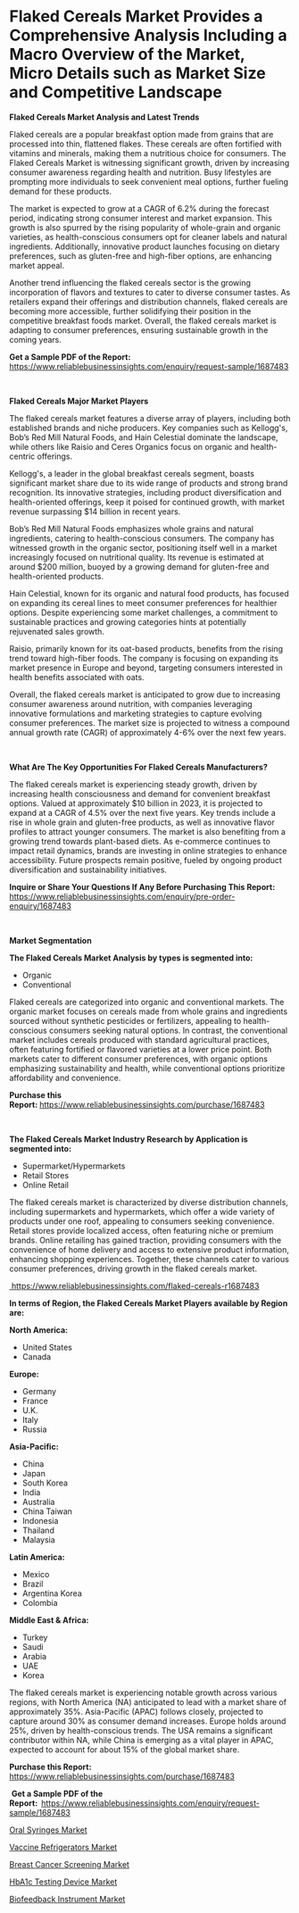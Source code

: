 <p><h1>Flaked Cereals Market Provides a Comprehensive Analysis Including a Macro Overview of the Market, Micro Details such as Market Size and Competitive Landscape</h1></p><p><strong>Flaked Cereals Market Analysis and Latest Trends</strong></p>
<p><p>Flaked cereals are a popular breakfast option made from grains that are processed into thin, flattened flakes. These cereals are often fortified with vitamins and minerals, making them a nutritious choice for consumers. The Flaked Cereals Market is witnessing significant growth, driven by increasing consumer awareness regarding health and nutrition. Busy lifestyles are prompting more individuals to seek convenient meal options, further fueling demand for these products.</p><p>The market is expected to grow at a CAGR of 6.2% during the forecast period, indicating strong consumer interest and market expansion. This growth is also spurred by the rising popularity of whole-grain and organic varieties, as health-conscious consumers opt for cleaner labels and natural ingredients. Additionally, innovative product launches focusing on dietary preferences, such as gluten-free and high-fiber options, are enhancing market appeal. </p><p>Another trend influencing the flaked cereals sector is the growing incorporation of flavors and textures to cater to diverse consumer tastes. As retailers expand their offerings and distribution channels, flaked cereals are becoming more accessible, further solidifying their position in the competitive breakfast foods market. Overall, the flaked cereals market is adapting to consumer preferences, ensuring sustainable growth in the coming years.</p></p>
<p><strong>Get a Sample PDF of the Report:&nbsp;</strong> <a href="https://www.reliablebusinessinsights.com/enquiry/request-sample/1687483?utm_campaign=3048&utm_medium=2&utm_source=Github&utm_content=ia&utm_term=07042025&utm_id=flaked-cereals">https://www.reliablebusinessinsights.com/enquiry/request-sample/1687483</a></p>
<p>&nbsp;</p>
<p><strong>Flaked Cereals Major Market Players</strong></p>
<p><p>The flaked cereals market features a diverse array of players, including both established brands and niche producers. Key companies such as Kellogg's, Bob’s Red Mill Natural Foods, and Hain Celestial dominate the landscape, while others like Raisio and Ceres Organics focus on organic and health-centric offerings.</p><p>Kellogg's, a leader in the global breakfast cereals segment, boasts significant market share due to its wide range of products and strong brand recognition. Its innovative strategies, including product diversification and health-oriented offerings, keep it poised for continued growth, with market revenue surpassing $14 billion in recent years.</p><p>Bob’s Red Mill Natural Foods emphasizes whole grains and natural ingredients, catering to health-conscious consumers. The company has witnessed growth in the organic sector, positioning itself well in a market increasingly focused on nutritional quality. Its revenue is estimated at around $200 million, buoyed by a growing demand for gluten-free and health-oriented products.</p><p>Hain Celestial, known for its organic and natural food products, has focused on expanding its cereal lines to meet consumer preferences for healthier options. Despite experiencing some market challenges, a commitment to sustainable practices and growing categories hints at potentially rejuvenated sales growth.</p><p>Raisio, primarily known for its oat-based products, benefits from the rising trend toward high-fiber foods. The company is focusing on expanding its market presence in Europe and beyond, targeting consumers interested in health benefits associated with oats.</p><p>Overall, the flaked cereals market is anticipated to grow due to increasing consumer awareness around nutrition, with companies leveraging innovative formulations and marketing strategies to capture evolving consumer preferences. The market size is projected to witness a compound annual growth rate (CAGR) of approximately 4-6% over the next few years.</p></p>
<p>&nbsp;</p>
<p><strong>What Are The Key Opportunities For Flaked Cereals Manufacturers?</strong></p>
<p><p>The flaked cereals market is experiencing steady growth, driven by increasing health consciousness and demand for convenient breakfast options. Valued at approximately $10 billion in 2023, it is projected to expand at a CAGR of 4.5% over the next five years. Key trends include a rise in whole grain and gluten-free products, as well as innovative flavor profiles to attract younger consumers. The market is also benefiting from a growing trend towards plant-based diets. As e-commerce continues to impact retail dynamics, brands are investing in online strategies to enhance accessibility. Future prospects remain positive, fueled by ongoing product diversification and sustainability initiatives.</p></p>
<p><strong>Inquire or Share Your Questions If Any Before Purchasing This Report:</strong> <a href="https://www.reliablebusinessinsights.com/enquiry/pre-order-enquiry/1687483?utm_campaign=3048&utm_medium=2&utm_source=Github&utm_content=ia&utm_term=07042025&utm_id=flaked-cereals">https://www.reliablebusinessinsights.com/enquiry/pre-order-enquiry/1687483</a></p>
<p>&nbsp;</p>
<p><strong>Market Segmentation</strong></p>
<p><strong>The Flaked Cereals Market Analysis by types is segmented into:</strong></p>
<p><ul><li>Organic</li><li>Conventional</li></ul></p>
<p><p>Flaked cereals are categorized into organic and conventional markets. The organic market focuses on cereals made from whole grains and ingredients sourced without synthetic pesticides or fertilizers, appealing to health-conscious consumers seeking natural options. In contrast, the conventional market includes cereals produced with standard agricultural practices, often featuring fortified or flavored varieties at a lower price point. Both markets cater to different consumer preferences, with organic options emphasizing sustainability and health, while conventional options prioritize affordability and convenience.</p></p>
<p><strong>Purchase this Report:&nbsp;</strong><a href="https://www.reliablebusinessinsights.com/purchase/1687483?utm_campaign=3048&utm_medium=2&utm_source=Github&utm_content=ia&utm_term=07042025&utm_id=flaked-cereals">https://www.reliablebusinessinsights.com/purchase/1687483</a></p>
<p>&nbsp;</p>
<p><strong>The Flaked Cereals Market Industry Research by Application is segmented into:</strong></p>
<p><ul><li>Supermarket/Hypermarkets</li><li>Retail Stores</li><li>Online Retail</li></ul></p>
<p><p>The flaked cereals market is characterized by diverse distribution channels, including supermarkets and hypermarkets, which offer a wide variety of products under one roof, appealing to consumers seeking convenience. Retail stores provide localized access, often featuring niche or premium brands. Online retailing has gained traction, providing consumers with the convenience of home delivery and access to extensive product information, enhancing shopping experiences. Together, these channels cater to various consumer preferences, driving growth in the flaked cereals market.</p></p>
<p><a href="https://www.reliablebusinessinsights.com/flaked-cereals-r1687483?utm_campaign=3048&utm_medium=2&utm_source=Github&utm_content=ia&utm_term=07042025&utm_id=flaked-cereals">&nbsp;https://www.reliablebusinessinsights.com/flaked-cereals-r1687483</a></p>
<p><strong>In terms of Region, the Flaked Cereals Market Players available by Region are:</strong></p>
<p>
    <p> <strong> North America: </strong>
        <ul>
            <li>United States</li>
            <li>Canada</li>
        </ul>
        </p> 
    <p> <strong> Europe: </strong>
        <ul>
            <li>Germany</li>
            <li>France</li>
            <li>U.K.</li>
            <li>Italy</li>
            <li>Russia</li>
        </ul>
        </p> 
    <p> <strong> Asia-Pacific: </strong>
        <ul>
            <li>China</li>
            <li>Japan</li>
            <li>South Korea</li>
            <li>India</li>
            <li>Australia</li>
            <li>China Taiwan</li>
            <li>Indonesia</li>
            <li>Thailand</li>
            <li>Malaysia</li>
        </ul>
        </p> 
    <p> <strong> Latin America: </strong>
        <ul>
            <li>Mexico</li>
            <li>Brazil</li>
            <li>Argentina Korea</li>
            <li>Colombia</li>
        </ul>
        </p> 
    <p> <strong> Middle East & Africa: </strong>
        <ul>
            <li>Turkey</li>
            <li>Saudi</li>
            <li>Arabia</li>
            <li>UAE</li>
            <li>Korea</li>
        </ul>
    </p>
    </p>
<p><p>The flaked cereals market is experiencing notable growth across various regions, with North America (NA) anticipated to lead with a market share of approximately 35%. Asia-Pacific (APAC) follows closely, projected to capture around 30% as consumer demand increases. Europe holds around 25%, driven by health-conscious trends. The USA remains a significant contributor within NA, while China is emerging as a vital player in APAC, expected to account for about 15% of the global market share.</p></p>
<p><strong>Purchase this Report: </strong><a href="https://www.reliablebusinessinsights.com/purchase/1687483?utm_campaign=3048&utm_medium=2&utm_source=Github&utm_content=ia&utm_term=07042025&utm_id=flaked-cereals">https://www.reliablebusinessinsights.com/purchase/1687483</a></p>
<p>&nbsp;<strong>Get a Sample PDF of the Report:&nbsp;&nbsp;</strong><a href="https://www.reliablebusinessinsights.com/enquiry/request-sample/1687483?utm_campaign=3048&utm_medium=2&utm_source=Github&utm_content=ia&utm_term=07042025&utm_id=flaked-cereals">https://www.reliablebusinessinsights.com/enquiry/request-sample/1687483</a></p>
<p><strong></strong></p>
<p><p><a href="https://www.linkedin.com/pulse/oral-syringes-market-overview-size-value-share-analysis-omsge?utm_campaign=3048&utm_medium=2&utm_source=Github&utm_content=ia&utm_term=07042025&utm_id=flaked-cereals">Oral Syringes Market</a></p><p><a href="https://www.linkedin.com/pulse/competitive-landscape-vaccine-refrigerators-market-analyzing-jmcme?utm_campaign=3048&utm_medium=2&utm_source=Github&utm_content=ia&utm_term=07042025&utm_id=flaked-cereals">Vaccine Refrigerators Market</a></p><p><a href="https://www.linkedin.com/pulse/comprehensive-analysis-breast-cancer-screening-marketpresented-wxlte?utm_campaign=3048&utm_medium=2&utm_source=Github&utm_content=ia&utm_term=07042025&utm_id=flaked-cereals">Breast Cancer Screening Market</a></p><p><a href="https://www.linkedin.com/pulse/hba1c-testing-device-market-size-estimated-cagr-145-from-2025-7zvfe?utm_campaign=3048&utm_medium=2&utm_source=Github&utm_content=ia&utm_term=07042025&utm_id=flaked-cereals">HbA1c Testing Device Market</a></p><p><a href="https://www.linkedin.com/pulse/biofeedback-instrument-market-size-growth-expected-reach-cagr-zwrqe?utm_campaign=3048&utm_medium=2&utm_source=Github&utm_content=ia&utm_term=07042025&utm_id=flaked-cereals">Biofeedback Instrument Market</a></p></p>
